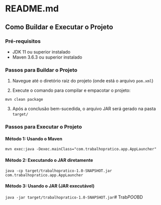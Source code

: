 # README.md

## Como Buildar e Executar o Projeto

### Pré-requisitos
- JDK 11 ou superior instalado
- Maven 3.6.3 ou superior instalado

### Passos para Buildar o Projeto

1. Navegue até o diretório raiz do projeto (onde está o arquivo `pom.xml`)

2. Execute o comando para compilar e empacotar o projeto:

```mvn clean package```

3. Após a conclusão bem-sucedida, o arquivo JAR será gerado na pasta `target/`

### Passos para Executar o Projeto

#### Método 1: Usando o Maven

```mvn exec:java -Dexec.mainClass="com.trabalhopratico.app.AppLauncher"```

#### Método 2: Executando o JAR diretamente
```java -cp target/trabalhopratico-1.0-SNAPSHOT.jar com.trabalhopratico.app.AppLauncher```

#### Método 3: Usando o JAR (JAR executável)
```java -jar target/trabalhopratico-1.0-SNAPSHOT.jar```#   T r a b _ P O O _ B D  
 